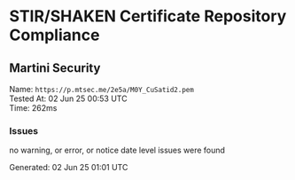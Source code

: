 # STIR/SHAKEN Certificate Repository Compliance

## Martini Security

Name: `https://p.mtsec.me/2e5a/M0Y_CuSatid2.pem`\
Tested At: 02 Jun 25 00:53 UTC\
Time: 262ms

### Issues

no warning, or error, or notice date level issues were found

Generated: 02 Jun 25 01:01 UTC